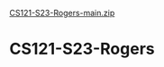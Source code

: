 [CS121-S23-Rogers-main.zip](https://github.com/AvantRogers123/CS121-S23-Rogers/files/11338389/CS121-S23-Rogers-main.zip)
# CS121-S23-Rogers
